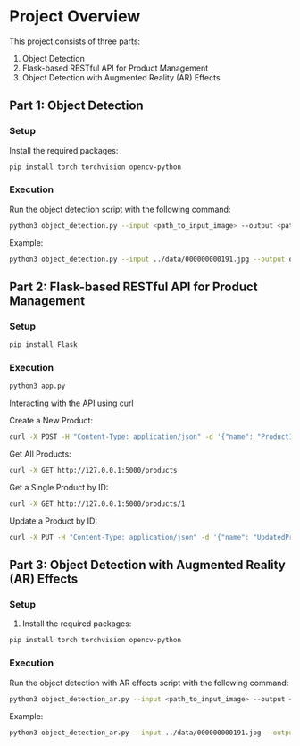 # Project Overview

This project consists of three parts:
1. Object Detection
2. Flask-based RESTful API for Product Management
3. Object Detection with Augmented Reality (AR) Effects

## Part 1: Object Detection

### Setup

Install the required packages:

```sh
pip install torch torchvision opencv-python
```

### Execution

Run the object detection script with the following command:

```sh
python3 object_detection.py --input <path_to_input_image> --output <path_to_output_image>
```

Example:

```sh
python3 object_detection.py --input ../data/000000000191.jpg --output output.jpg
```

## Part 2: Flask-based RESTful API for Product Management

### Setup

```sh
pip install Flask
```

### Execution
```sh
python3 app.py
```

Interacting with the API using curl

Create a New Product:

```sh
curl -X POST -H "Content-Type: application/json" -d '{"name": "Product1", "price": 100}' http://127.0.0.1:5000/products
```
Get All Products:

```sh
curl -X GET http://127.0.0.1:5000/products
```

Get a Single Product by ID:

```sh
curl -X GET http://127.0.0.1:5000/products/1
```
Update a Product by ID:

```sh
curl -X PUT -H "Content-Type: application/json" -d '{"name": "UpdatedProduct1", "price": 150}' http://127.0.0.1:5000/products/1
```

## Part 3: Object Detection with Augmented Reality (AR) Effects

### Setup
1. Install the required packages:

```sh
pip install torch torchvision opencv-python
```

### Execution
Run the object detection with AR effects script with the following command:

```sh
python3 object_detection_ar.py --input <path_to_input_image> --output <path_to_output_image>
```

Example:

```sh
python3 object_detection_ar.py --input ../data/000000000191.jpg --output output_ar.jpg
```